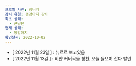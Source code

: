 ```yaml
---
프로필 사진: 징버거
감시 유형: 똥강아지 감시
최초 상태:
  - 균냥단
현재 상태:
  - 똥강아지
확인날짜: 2022-10-02
---
```

- [ 2022년 11월 23일 ] : 뉴르르 보고있음
- [ 2022년 11월 13일 ] : 비챤 커버곡들 칭찬, 오늘 들으며 잔다 발언
